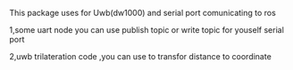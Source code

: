 This package uses for Uwb(dw1000) and serial port comunicating to ros

1,some uart node you can use publish topic or write topic for youself serial port

2,uwb trilateration code ,you can use to transfor distance to coordinate
